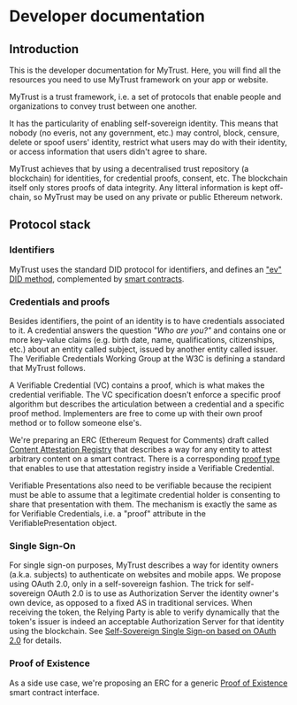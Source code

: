 # Developer documentation

## Introduction

This is the developer documentation for MyTrust. Here, you will find all the resources you need to use MyTrust framework on your app or website.

MyTrust is a trust framework, i.e. a set of protocols that enable people and organizations to convey trust between one another.

It has the particularity of enabling self-sovereign identity. This means that nobody (no everis, not any government, etc.) may control, block, censure, delete or spoof users' identity, restrict what users may do with their identity, or access information that users didn't agree to share.

MyTrust achieves that by using a decentralised trust repository (a blockchain) for identities, for credential proofs, consent, etc. The blockchain itself only stores proofs of data integrity. Any litteral information is kept off-chain, so MyTrust may be used on any private or public Ethereum network.

## Protocol stack

### Identifiers
MyTrust uses the standard DID protocol for identifiers, and defines an ["ev" DID method](spec/did-method-everisid.md), complemented by [smart contracts](spec/eip-proxy-id-contracts.md).

### Credentials and proofs

Besides identifiers, the point of an identity is to have credentials associated to it. A credential answers the question *"Who are you?"* and contains one or more key-value claims (e.g. birth date, name, qualifications, citizenships, etc.) about an entity called subject, issued by another entity called issuer. The Verifiable Credentials Working Group at the W3C is defining a standard that MyTrust follows.

A Verifiable Credential (VC) contains a proof, which is what makes the credential verifiable. The VC specification doesn't enforce a specific proof algorithm but describes the articulation between a credential and a specific proof method. Implementers are free to come up with their own proof method or to follow someone else's.

We're preparing an ERC (Ethereum Request for Comments) draft called [Content Attestation Registry](spec/eip-content-attestation-registry.md) that describes a way for any entity to attest arbitrary content on a smart contract. There is a corresponding [proof type](spec/attestation-registry-proof-type.md) that enables to use that attestation registry inside a Verifiable Credential.

Verifiable Presentations also need to be verifiable because the recipient must be able to assume that a legitimate credential holder is consenting to share that presentation with them. The mechanism is exactly the same as for Verifiable Credentials, i.e. a "proof" attribute in the VerifiablePresentation object.

### Single Sign-On

For single sign-on purposes, MyTrust describes a way for identity owners (a.k.a. subjects) to authenticate on websites and mobile apps. We propose using OAuth 2.0, only in a self-sovereign fashion. The trick for self-sovereign OAuth 2.0 is to use as Authorization Server the identity owner's own device, as opposed to a fixed AS in traditional services. When receiving the token, the Relying Party is able to verify dynamically that the token's issuer is indeed an acceptable Authorization Server for that identity using the blockchain. See [Self-Sovereign Single Sign-on based on OAuth 2.0](SSO.md) for details.

### Proof of Existence

As a side use case, we're proposing an ERC for a generic [Proof of Existence](spec/eip-proof-of-existence.md) smart contract interface.